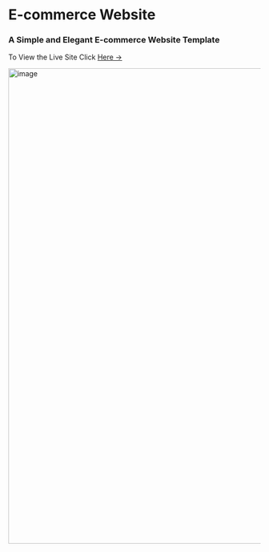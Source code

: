 <h1>E-commerce Website</h1>
<h3>A Simple and Elegant E-commerce Website Template</h3>
<p>To View the Live Site Click <a href="https://65210f89ac0ed7508d50d00a--stellar-marzipan-067723.netlify.app/">Here →</a></p>
<img width="948" alt="image" src="https://github.com/Muhammad-Taha-Baig/ecommerce-website/assets/145540258/041de9fb-9b4b-4825-af28-88ce324db2e9">

